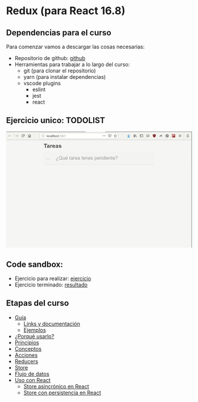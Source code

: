 # Redux (para React 16.8)

## Dependencias para el curso
Para comenzar vamos a descargar las cosas necesarias:
- Repositorio de github: [github](https://github.com/FedeG/react-redux-workshop)
- Herramientas para trabajar a lo largo del curso:
  - git (para clonar el repositorio)
  - yarn (para instalar dependencias)
  - vscode plugins
    - eslint
    - jest
    - react

## Ejercicio unico: TODOLIST
![](docs/assets/todolist.gif)

## Code sandbox:
- Ejercicio para realizar: [ejercicio](https://codesandbox.io/s/react-redux-ejercicio-45oi8)
- Ejercicio terminado: [resultado](https://codesandbox.io/s/react-redux-terminado-9g6uu)

## Etapas del curso
- [Guía](redux/README.md)
  - [Links y documentación](https://fedeg.github.io/react-redux-workshop/#/redux/links.md)
  - [Ejemplos](https://es.redux.js.org/docs/introduccion/ejemplos.html)
- [¿Porqué usarlo?](https://fedeg.github.io/react-redux-workshop/#/redux/motivation.md)
- [Principios](https://fedeg.github.io/react-redux-workshop/#/redux/principles.md)
- [Conceptos](https://fedeg.github.io/react-redux-workshop/#/redux/overview.md)
- [Acciones](https://fedeg.github.io/react-redux-workshop/#/redux/actions.md)
- [Reducers](https://fedeg.github.io/react-redux-workshop/#/redux/reducers.md)
- [Store](https://fedeg.github.io/react-redux-workshop/#/redux/store.md)
- [Flujo de datos](https://fedeg.github.io/react-redux-workshop/#/redux/dataflow.md)
- [Uso con React](https://fedeg.github.io/react-redux-workshop/#/redux/react.md)
  - [Store asincrónico en React](https://fedeg.github.io/react-redux-workshop/#/redux/thunk.md)
  - [Store con persistencia en React](https://fedeg.github.io/react-redux-workshop/#/redux/persist.md)